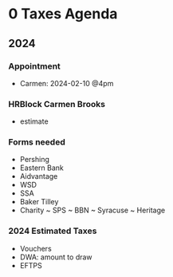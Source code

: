 # 0 Taxes Agenda

## 2024

### Appointment

* Carmen: 2024-02-10 @4pm  

### HRBlock Carmen Brooks

* estimate

### Forms needed

* Pershing
* Eastern Bank
* Aidvantage
* WSD
* SSA
* Baker Tilley
* Charity ~ SPS ~ BBN ~ Syracuse ~ Heritage

### 2024 Estimated Taxes

* Vouchers
* DWA: amount to draw
* EFTPS
